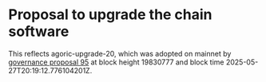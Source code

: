 # Proposal to upgrade the chain software

This reflects agoric-upgrade-20, which was adopted on mainnet by [governance
proposal 95](https://ping.pub/agoric/gov/95) at block height 19830777 and
block time 2025-05-27T20:19:12.776104201Z.
